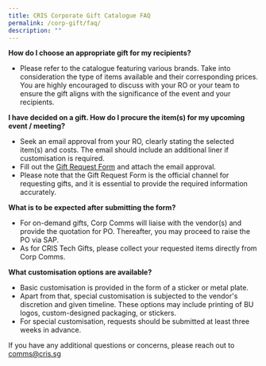 ```yaml
---
title: CRIS Corporate Gift Catalogue FAQ
permalink: /corp-gift/faq/
description: ""
---
```

**How do I choose an appropriate gift for my recipients?**
* Please refer to the catalogue featuring various brands. Take into consideration the type of items available and their corresponding prices. You are highly encouraged to discuss with your RO or your team to ensure the gift aligns with the significance of the event and your recipients.


**I have decided on a gift. How do I procure the item(s) for my upcoming event / meeting?** 
* Seek an email approval from your RO, clearly stating the selected item(s) and costs. The email should include an additional liner if customisation is required.
* Fill out the [Gift Request Form](for.sg/cris-corp-form) and attach the email approval.
* Please note that the Gift Request Form is the official channel for requesting gifts, and it is essential to provide the required information accurately.

**What is to be expected after submitting the form?** 
* For on-demand gifts, Corp Comms will liaise with the vendor(s) and provide the quotation for PO. Thereafter, you may proceed to raise the PO via SAP.
* As for CRIS Tech Gifts, please collect your requested items directly from Corp Comms.

**What customisation options are available?** 
* Basic customisation is provided in the form of a sticker or metal plate.
* Apart from that, special customisation is subjected to the vendor's discretion and given timeline. These options may include printing of BU logos, custom-designed packaging, or stickers.
* For special customisation, requests should be submitted at least three weeks in advance.

If you have any additional questions or concerns, please reach out to comms@cris.sg